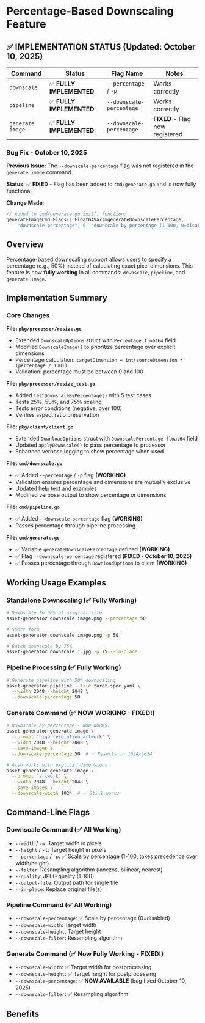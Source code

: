 # Percentage-Based Downscaling Feature

## ✅ IMPLEMENTATION STATUS (Updated: October 10, 2025)

| Command | Status | Flag Name | Notes |
|---------|--------|-----------|-------|
| `downscale` | ✅ **FULLY IMPLEMENTED** | `--percentage` / `-p` | Works correctly |
| `pipeline` | ✅ **FULLY IMPLEMENTED** | `--downscale-percentage` | Works correctly |
| `generate image` | ✅ **FULLY IMPLEMENTED** | `--downscale-percentage` | **FIXED** - Flag now registered |

### Bug Fix - October 10, 2025

**Previous Issue**: The `--downscale-percentage` flag was not registered in the `generate image` command.

**Status**: ✅ **FIXED** - Flag has been added to `cmd/generate.go` and is now fully functional.

**Change Made**:
```go
// Added to cmd/generate.go init() function:
generateImageCmd.Flags().Float64Var(&generateDownscalePercentage, 
    "downscale-percentage", 0, "downscale by percentage (1-100, 0=disabled, overrides width/height)")
```

## Overview
Percentage-based downscaling support allows users to specify a percentage (e.g., 50%) instead of calculating exact pixel dimensions. This feature is now **fully working** in all commands: `downscale`, `pipeline`, and `generate image`.

## Implementation Summary

### Core Changes

**File: `pkg/processor/resize.go`**
- Extended `DownscaleOptions` struct with `Percentage float64` field
- Modified `DownscaleImage()` to prioritize percentage over explicit dimensions
- Percentage calculation: `targetDimension = int(sourceDimension * (percentage / 100))`
- Validation: percentage must be between 0 and 100

**File: `pkg/processor/resize_test.go`**
- Added `TestDownscaleByPercentage()` with 5 test cases
- Tests 25%, 50%, and 75% scaling
- Tests error conditions (negative, over 100)
- Verifies aspect ratio preservation

**File: `pkg/client/client.go`**
- Extended `DownloadOptions` struct with `DownscalePercentage float64` field
- Updated `applyDownscale()` to pass percentage to processor
- Enhanced verbose logging to show percentage when used

**File: `cmd/downscale.go`**
- ✅ Added `--percentage` / `-p` flag **(WORKING)**
- Validation ensures percentage and dimensions are mutually exclusive
- Updated help text and examples
- Modified verbose output to show percentage or dimensions

**File: `cmd/pipeline.go`**
- ✅ Added `--downscale-percentage` flag **(WORKING)**
- Passes percentage through pipeline processing

**File: `cmd/generate.go`**
- ✅ Variable `generateDownscalePercentage` defined **(WORKING)**
- ✅ Flag `--downscale-percentage` registered **(FIXED - October 10, 2025)**
- ✅ Passes percentage through `DownloadOptions` to client **(WORKING)**

## Working Usage Examples

### Standalone Downscaling (✅ Fully Working)
```bash
# Downscale to 50% of original size
asset-generator downscale image.png --percentage 50

# Short form
asset-generator downscale image.png -p 50

# Batch downscale by 75%
asset-generator downscale *.jpg -p 75 --in-place
```

### Pipeline Processing (✅ Fully Working)
```bash
# Generate pipeline with 50% downscaling
asset-generator pipeline --file tarot-spec.yaml \
  --width 2048 --height 2048 \
  --downscale-percentage 50
```

### Generate Command (✅ NOW WORKING - FIXED!)
```bash
# Downscale by percentage - NOW WORKS!
asset-generator generate image \
  --prompt "high resolution artwork" \
  --width 2048 --height 2048 \
  --save-images \
  --downscale-percentage 50  # ✅ Results in 1024x1024

# Also works with explicit dimensions
asset-generator generate image \
  --prompt "artwork" \
  --width 2048 --height 2048 \
  --save-images \
  --downscale-width 1024  # ✅ Still works
```

## Command-Line Flags

### Downscale Command (✅ All Working)
- `--width` / `-w`: Target width in pixels
- `--height` / `-l`: Target height in pixels
- `--percentage` / `-p`: ✅ Scale by percentage (1-100, takes precedence over width/height)
- `--filter`: Resampling algorithm (lanczos, bilinear, nearest)
- `--quality`: JPEG quality (1-100)
- `--output-file`: Output path for single file
- `--in-place`: Replace original file(s)

### Pipeline Command (✅ All Working)
- `--downscale-percentage`: ✅ Scale by percentage (0=disabled)
- `--downscale-width`: Target width
- `--downscale-height`: Target height
- `--downscale-filter`: Resampling algorithm

### Generate Command (✅ Now Fully Working - FIXED!)
- `--downscale-width`: ✅ Target width for postprocessing
- `--downscale-height`: ✅ Target height for postprocessing  
- `--downscale-percentage`: ✅ **NOW AVAILABLE** (bug fixed October 10, 2025)
- `--downscale-filter`: ✅ Resampling algorithm

## Benefits

